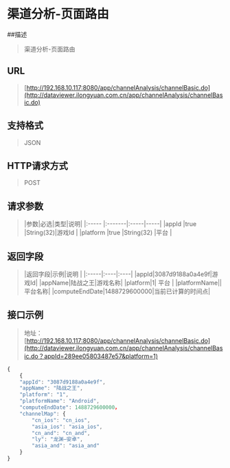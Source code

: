 # 渠道分析-页面路由
##描述
> 渠道分析-页面路由

## URL
> [http://192.168.10.117:8080/app/channelAnalysis/channelBasic.do](http://dataviewer.ilongyuan.com.cn/app/channelAnalysis/channelBasic.do)

## 支持格式
> JSON

## HTTP请求方式
> POST

## 请求参数
> |参数|必选|类型|说明|
|:-----  |:-------|:-----|-----|
|appId    |true    |String(32)|游戏Id |
|platform    |true    |String(32)   |平台 |

## 返回字段
> |返回字段|示例|说明            |
|:-----|:----|:----|
|appId|3087d9188a0a4e9f|游戏Id|
|appName|陆战之王|游戏名称|
|platform|1| 平台 |
|platformName|| 平台名称|
|computeEndDate|1488729600000|当前已计算的时间点| 

## 接口示例
> 地址：[http://192.168.10.117:8080/app/channelAnalysis/channelBasic.do](http://dataviewer.ilongyuan.com.cn/app/channelAnalysis/channelBasic.do？appId=289ee05803487e57&platform=1)
``` javascript
{
    {
    "appId": "3087d9188a0a4e9f",
    "appName": "陆战之王",
    "platform": "1",
    "platformName": "Android",
    "computeEndDate": 1488729600000，
    "channelMap": {
        "cn_ios": "cn_ios",
        "asia_ios": "asia_ios",
        "cn_and": "cn_and",
        "ly": "龙渊—安卓",
        "asia_and": "asia_and"
    }
}
```

